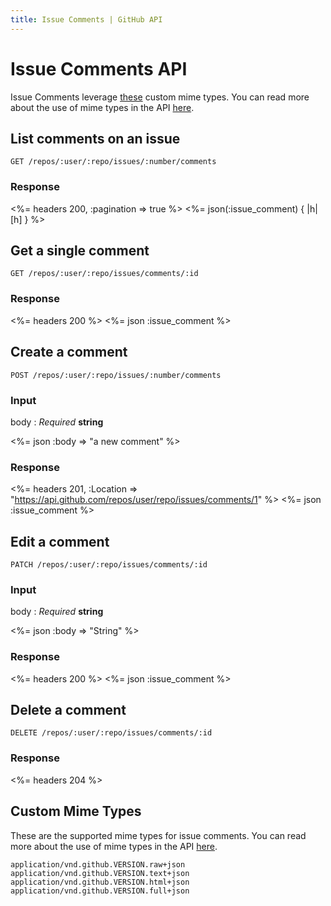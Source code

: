 ```yaml
---
title: Issue Comments | GitHub API
---
```


# Issue Comments API

Issue Comments leverage [these](#custom-mime-types) custom mime types.
You can read more about the use of mime types in the API
[here](/v3/mime/).

## List comments on an issue

    GET /repos/:user/:repo/issues/:number/comments

### Response

<%= headers 200, :pagination => true %>
<%= json(:issue_comment) { |h| [h] } %>

## Get a single comment

    GET /repos/:user/:repo/issues/comments/:id

### Response

<%= headers 200 %>
<%= json :issue_comment %>

## Create a comment

    POST /repos/:user/:repo/issues/:number/comments

### Input

body
: _Required_ **string**

<%= json :body => "a new comment" %>

### Response

<%= headers 201,
      :Location =>
"https://api.github.com/repos/user/repo/issues/comments/1" %>
<%= json :issue_comment %>

## Edit a comment

    PATCH /repos/:user/:repo/issues/comments/:id

### Input

body
: _Required_ **string**

<%= json :body => "String" %>

### Response

<%= headers 200 %>
<%= json :issue_comment %>

## Delete a comment

    DELETE /repos/:user/:repo/issues/comments/:id

### Response

<%= headers 204 %>

## Custom Mime Types

These are the supported mime types for issue comments. You can read more
about the use of mime types in the API [here](/v3/mime/).

    application/vnd.github.VERSION.raw+json
    application/vnd.github.VERSION.text+json
    application/vnd.github.VERSION.html+json
    application/vnd.github.VERSION.full+json
